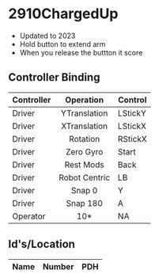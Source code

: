 # 2910ChargedUp
- Updated to 2023
- Hold button to extend arm
- When you release the buttton it score

<h2> Controller Binding </h2>

 **Controller** | **Operation** | **Control** |
----------|:----------:|---------|
Driver | YTranslation | LStickY |
Driver | XTranslation | LStickX |
Driver | Rotation | RStickX |
Driver | Zero Gyro | Start |
Driver | Rest Mods | Back |
Driver | Robot Centric | LB |
Driver | Snap 0 | Y |
Driver | Snap 180 | A|
Operator | 10* | NA |


<h2> Id's/Location </h2>

**Name** | **Number** | **PDH** |
----------|:----------:|---------|

